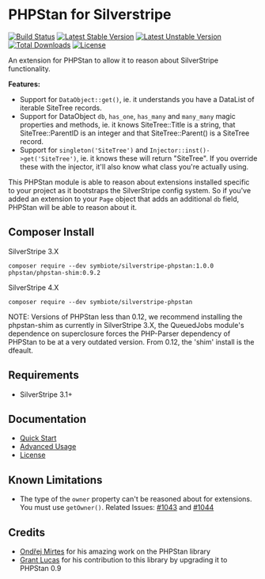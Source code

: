 # PHPStan for Silverstripe

[![Build Status](https://travis-ci.org/symbiote/silverstripe-phpstan.svg?branch=master)](https://travis-ci.org/symbiote/silverstripe-phpstan)
[![Latest Stable Version](https://poser.pugx.org/symbiote/silverstripe-phpstan/version.svg)](https://github.com/symbiote/silverstripe-phpstan/releases)
[![Latest Unstable Version](https://poser.pugx.org/symbiote/silverstripe-phpstan/v/unstable.svg)](https://packagist.org/packages/symbiote/silverstripe-phpstan)
[![Total Downloads](https://poser.pugx.org/symbiote/silverstripe-phpstan/downloads.svg)](https://packagist.org/packages/symbiote/silverstripe-phpstan)
[![License](https://poser.pugx.org/symbiote/silverstripe-phpstan/license.svg)](https://github.com/symbiote/silverstripe-phpstan/blob/master/LICENSE.md)

An extension for PHPStan to allow it to reason about SilverStripe functionality.

**Features:**

- Support for `DataObject::get()`, ie. it understands you have a DataList of iterable SiteTree records.
- Support for DataObject `db`, `has_one`, `has_many` and `many_many` magic properties and methods, ie. it knows SiteTree::Title is a string, that SiteTree::ParentID is an integer and that SiteTree::Parent() is a SiteTree record.
- Support for `singleton('SiteTree')` and `Injector::inst()->get('SiteTree')`, ie. it knows these will return "SiteTree". If you override these with the injector, it'll also know what class you're actually using.

This PHPStan module is able to reason about extensions installed specific to your project as it bootstraps the SilverStripe config system. So if you've added an extension to your `Page` object that adds an additional `db` field, PHPStan will be able to reason about it.

## Composer Install

SilverStripe 3.X
```
composer require --dev symbiote/silverstripe-phpstan:1.0.0 phpstan/phpstan-shim:0.9.2
```

SilverStripe 4.X
```
composer require --dev symbiote/silverstripe-phpstan
```

NOTE: Versions of PHPStan less than 0.12, we recommend installing the phpstan-shim as currently in SilverStripe 3.X,
the QueuedJobs module's dependence on superclosure forces the PHP-Parser dependency of PHPStan to be at a very outdated
version. From 0.12, the 'shim' install is the dfeault.

## Requirements

* SilverStripe 3.1+

## Documentation

* [Quick Start](docs/en/quick-start.md)
* [Advanced Usage](docs/en/advanced-usage.md)
* [License](LICENSE.md)

## Known Limitations

* The type of the `owner` property can't be reasoned about for extensions. You must use `getOwner()`. Related Issues: [#1043](https://github.com/phpstan/phpstan/issues/1043) and [#1044](https://github.com/phpstan/phpstan/issues/1044)

## Credits

* [Ondřej Mirtes](https://github.com/ondrejmirtes) for his amazing work on the PHPStan library
* [Grant Lucas](https://github.com/symbiote/silverstripe-phpstan/pull/8) for his contribution to this library by upgrading it to PHPStan 0.9
